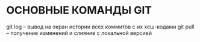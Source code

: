  # ОСНОВНЫЕ КОМАНДЫ GIT

 git log – вывод на экран истории всех коммитов с их хеш-кодами
 git pull – получение изменений и слияние с локальной версией
